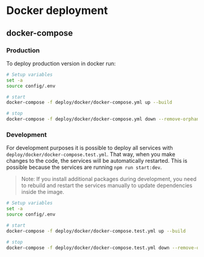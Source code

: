 # Docker deployment

## docker-compose

### Production

To deploy production version in docker run:

```bash
# Setup variables
set -a
source config/.env

# start
docker-compose -f deploy/docker/docker-compose.yml up --build

# stop
docker-compose -f deploy/docker/docker-compose.yml down --remove-orphans
```

### Development

For development purposes it is possible to deploy all services with `deploy/docker/docker-compose.test.yml`. That way, when you make changes to the code, the services will be automatically restarted. This is possible because the services are running `npm run start:dev`.

> Note: If you install additional packages during development, you need to rebuild and restart the services manually to update dependencies inside the image.

```bash
# Setup variables
set -a
source config/.env

# start
docker-compose -f deploy/docker/docker-compose.test.yml up --build

# stop
docker-compose -f deploy/docker/docker-compose.test.yml down --remove-orphans
```
